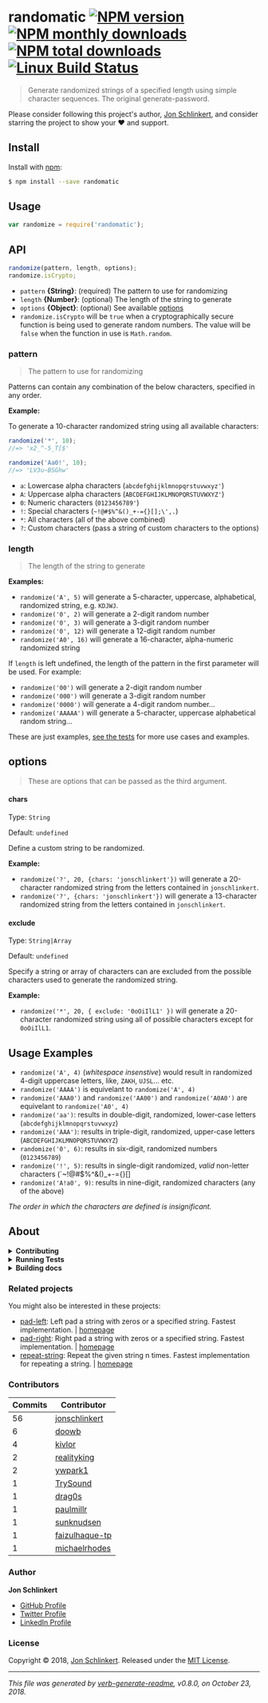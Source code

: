# randomatic [![NPM version](https://img.shields.io/npm/v/randomatic.svg?style=flat)](https://www.npmjs.com/package/randomatic) [![NPM monthly downloads](https://img.shields.io/npm/dm/randomatic.svg?style=flat)](https://npmjs.org/package/randomatic) [![NPM total downloads](https://img.shields.io/npm/dt/randomatic.svg?style=flat)](https://npmjs.org/package/randomatic) [![Linux Build Status](https://img.shields.io/travis/jonschlinkert/randomatic.svg?style=flat&label=Travis)](https://travis-ci.org/jonschlinkert/randomatic)

> Generate randomized strings of a specified length using simple character sequences. The original generate-password.

Please consider following this project's author, [Jon Schlinkert](https://github.com/jonschlinkert), and consider starring the project to show your :heart: and support.


















































<extoc></extoc>

## Install

Install with [npm](https://www.npmjs.com/):

```sh
$ npm install --save randomatic
```

## Usage

```js
var randomize = require('randomatic');
```

## API

```js
randomize(pattern, length, options);
randomize.isCrypto;
```

* `pattern` **{String}**: (required) The pattern to use for randomizing
* `length` **{Number}**: (optional) The length of the string to generate
* `options` **{Object}**: (optional) See available [options](#options)
* `randomize.isCrypto` will be `true` when a cryptographically secure function is being used to generate random numbers. The value will be `false` when the function in use is `Math.random`.

### pattern

> The pattern to use for randomizing

Patterns can contain any combination of the below characters, specified in any order.

**Example:**

To generate a 10-character randomized string using all available characters:

```js
randomize('*', 10);
//=> 'x2_^-5_T[$'

randomize('Aa0!', 10);
//=> 'LV3u~BSGhw'
```

* `a`: Lowercase alpha characters (`abcdefghijklmnopqrstuvwxyz'`)
* `A`: Uppercase alpha characters (`ABCDEFGHIJKLMNOPQRSTUVWXYZ'`)
* `0`: Numeric characters (`0123456789'`)
* `!`: Special characters (`~!@#$%^&()_+-={}[];\',.`)
* `*`: All characters (all of the above combined)
* `?`: Custom characters (pass a string of custom characters to the options)

### length

> The length of the string to generate

**Examples:**

* `randomize('A', 5)` will generate a 5-character, uppercase, alphabetical, randomized string, e.g. `KDJWJ`.
* `randomize('0', 2)` will generate a 2-digit random number
* `randomize('0', 3)` will generate a 3-digit random number
* `randomize('0', 12)` will generate a 12-digit random number
* `randomize('A0', 16)` will generate a 16-character, alpha-numeric randomized string

If `length` is left undefined, the length of the pattern in the first parameter will be used. For example:

* `randomize('00')` will generate a 2-digit random number
* `randomize('000')` will generate a 3-digit random number
* `randomize('0000')` will generate a 4-digit random number...
* `randomize('AAAAA')` will generate a 5-character, uppercase alphabetical random string...

These are just examples, [see the tests](./test.js) for more use cases and examples.

## options

> These are options that can be passed as the third argument.

#### chars

Type: `String`

Default: `undefined`

Define a custom string to be randomized.

**Example:**

* `randomize('?', 20, {chars: 'jonschlinkert'})` will generate a 20-character randomized string from the letters contained in `jonschlinkert`.
* `randomize('?', {chars: 'jonschlinkert'})` will generate a 13-character randomized string from the letters contained in `jonschlinkert`.

#### exclude

Type: `String|Array`

Default: `undefined`

Specify a string or array of characters can are excluded from the possible characters used to generate the randomized string.

**Example:**

* `randomize('*', 20, { exclude: '0oOiIlL1' })` will generate a 20-character randomized string using all of possible characters except for `0oOiIlL1`.

## Usage Examples

* `randomize('A', 4)` (_whitespace insenstive_) would result in randomized 4-digit uppercase letters, like, `ZAKH`, `UJSL`... etc.
* `randomize('AAAA')` is equivelant to `randomize('A', 4)`
* `randomize('AAA0')` and `randomize('AA00')` and `randomize('A0A0')` are equivelant to `randomize('A0', 4)`
* `randomize('aa')`: results in double-digit, randomized, lower-case letters (`abcdefghijklmnopqrstuvwxyz`)
* `randomize('AAA')`: results in triple-digit, randomized, upper-case letters (`ABCDEFGHIJKLMNOPQRSTUVWXYZ`)
* `randomize('0', 6)`: results in six-digit, randomized numbers (`0123456789`)
* `randomize('!', 5)`: results in single-digit randomized, _valid_ non-letter characters (`~!@#$%^&()_+-={}[]
* `randomize('A!a0', 9)`: results in nine-digit, randomized characters (any of the above)

_The order in which the characters are defined is insignificant._

## About

<details>
<summary><strong>Contributing</strong></summary>

Pull requests and stars are always welcome. For bugs and feature requests, [please create an issue](../../issues/new).

</details>

<details>
<summary><strong>Running Tests</strong></summary>

Running and reviewing unit tests is a great way to get familiarized with a library and its API. You can install dependencies and run tests with the following command:

```sh
$ npm install && npm test
```

</details>

<details>
<summary><strong>Building docs</strong></summary>

_(This project's readme.md is generated by [verb](https://github.com/verbose/verb-generate-readme), please don't edit the readme directly. Any changes to the readme must be made in the [.verb.md](.verb.md) readme template.)_

To generate the readme, run the following command:

```sh
$ npm install -g verbose/verb#dev verb-generate-readme && verb
```

</details>

### Related projects

You might also be interested in these projects:

* [pad-left](https://www.npmjs.com/package/pad-left): Left pad a string with zeros or a specified string. Fastest implementation. | [homepage](https://github.com/jonschlinkert/pad-left "Left pad a string with zeros or a specified string. Fastest implementation.")
* [pad-right](https://www.npmjs.com/package/pad-right): Right pad a string with zeros or a specified string. Fastest implementation. | [homepage](https://github.com/jonschlinkert/pad-right "Right pad a string with zeros or a specified string. Fastest implementation.")
* [repeat-string](https://www.npmjs.com/package/repeat-string): Repeat the given string n times. Fastest implementation for repeating a string. | [homepage](https://github.com/jonschlinkert/repeat-string "Repeat the given string n times. Fastest implementation for repeating a string.")

### Contributors

| **Commits** | **Contributor** |  
| --- | --- |  
| 56 | [jonschlinkert](https://github.com/jonschlinkert) |  
| 6  | [doowb](https://github.com/doowb) |  
| 4  | [kivlor](https://github.com/kivlor) |  
| 2  | [realityking](https://github.com/realityking) |  
| 2  | [ywpark1](https://github.com/ywpark1) |  
| 1  | [TrySound](https://github.com/TrySound) |  
| 1  | [drag0s](https://github.com/drag0s) |  
| 1  | [paulmillr](https://github.com/paulmillr) |  
| 1  | [sunknudsen](https://github.com/sunknudsen) |  
| 1  | [faizulhaque-tp](https://github.com/faizulhaque-tp) |  
| 1  | [michaelrhodes](https://github.com/michaelrhodes) |  

### Author

**Jon Schlinkert**

* [GitHub Profile](https://github.com/jonschlinkert)
* [Twitter Profile](https://twitter.com/jonschlinkert)
* [LinkedIn Profile](https://linkedin.com/in/jonschlinkert)

### License

Copyright © 2018, [Jon Schlinkert](https://github.com/jonschlinkert).
Released under the [MIT License](LICENSE).

***

_This file was generated by [verb-generate-readme](https://github.com/verbose/verb-generate-readme), v0.8.0, on October 23, 2018._